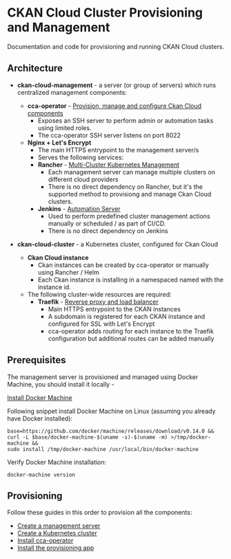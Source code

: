 # CKAN Cloud Cluster Provisioning and Management

Documentation and code for provisioning and running CKAN Cloud clusters.

## Architecture

* **ckan-cloud-management** - a server (or group of servers) which runs centralized management components:
  * **cca-operator** - [Provision, manage and configure Ckan Cloud components](https://github.com/ViderumGlobal/ckan-cloud-docker/blob/master/cca-operator/README.md)
    * Exposes an SSH server to perform admin or automation tasks using limited roles.
    * The cca-operator SSH server listens on port 8022
  * **Nginx + Let's Encrypt**
    * The main HTTPS entrypoint to the management server/s
    * Serves the following services:
    * **Rancher** - [Multi-Cluster Kubernetes Management](https://rancher.com/)
      * Each management server can manage multiple clusters on different cloud providers
      * There is no direct dependency on Rancher, but it's the supported method to provisiong and manage Ckan Cloud clusters.
    * **Jenkins** - [Automation Server](https://jenkins.io/)
      * Used to perform predefined cluster management actions manually or scheduled / as part of CI/CD.
      * There is no direct dependency on Jenkins

* **ckan-cloud-cluster** - a Kubernetes cluster, configured for Ckan Cloud
  * **Ckan Cloud instance**
    * Ckan instances can be created by cca-operator or manually using Rancher / Helm
    * Each Ckan instance is installing in a namespaced named with the instance id.
  * The following cluster-wide resources are required:
    * **Traefik** - [Reverse proxy and load balancer](https://docs.traefik.io/)
      * Main HTTPS entrypoint to the CKAN instances
      * A subdomain is registered for each CKAN instance and configured for SSL with Let's Encrypt
      * cca-operator adds routing for each instance to the Traefik configuration but additional routes can be added manually

## Prerequisites

The management server is provisioned and managed using Docker Machine, you should install it locally -

[Install Docker Machine](https://docs.docker.com/machine/install-machine/)

Following snippet install Docker Machine on Linux (assuming you already have Docker installed):

```
base=https://github.com/docker/machine/releases/download/v0.14.0 &&
curl -L $base/docker-machine-$(uname -s)-$(uname -m) >/tmp/docker-machine &&
sudo install /tmp/docker-machine /usr/local/bin/docker-machine
```

Verify Docker Machine installation:

```
docker-machine version
```

## Provisioning

Follow these guides in this order to provision all the components:

* [Create a management server](docs/MANAGEMENT.md)
* [Create a Kubernetes cluster](docs/CLUSTER.md)
* [Install cca-operator](docs/CCA_OPERATOR.md)
* [Install the provisioning app](docs/PROVISIONING.md)
